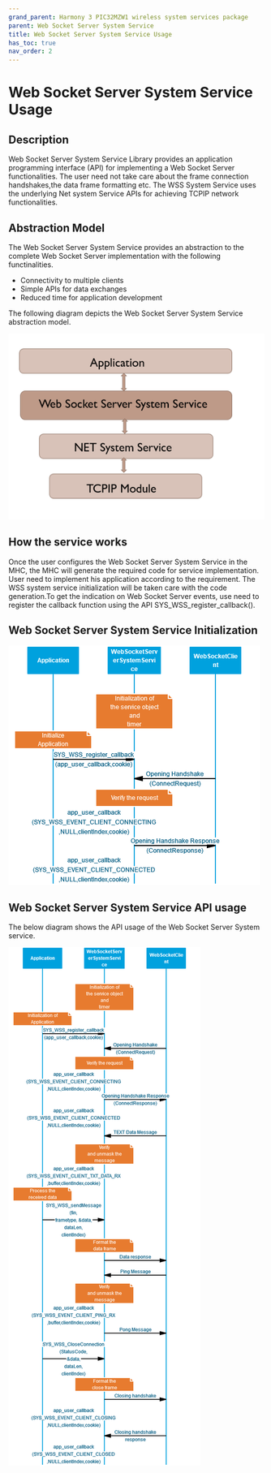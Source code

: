 ```yaml
---
grand_parent: Harmony 3 PIC32MZW1 wireless system services package
parent: Web Socket Server System Service
title: Web Socket Server System Service Usage
has_toc: true
nav_order: 2
---
```


# Web Socket Server System Service Usage
## Description
Web Socket Server System Service Library provides an application programming interface (API) for implementing a Web Socket Server functionalities. The user need not take care about the frame connection handshakes,the data frame formatting etc.   The WSS System Service uses the underlying Net system  Service APIs for achieving TCPIP network functionalities. 

## Abstraction Model
The Web Socket Server System Service provides an abstraction to the complete Web Socket Server implementation with the following functinalities.

- Connectivity to multiple clients
- Simple APIs for data exchanges
- Reduced time for application development

The following diagram depicts the Web Socket Server System Service abstraction model.

![](./images/AbstractionModel_WSS.png)

## How the service works

Once the user configures the Web Socket Server System Service in the MHC, the MHC will generate the required code for service implementation. User need to implement his application according to the requirement. The WSS system service initialization will be taken care with the code generation.To get the indication on Web Socket Server events, use need to register the callback function using the API SYS_WSS_register_callback().

## Web Socket Server System Service Initialization
 
 ![](./images/Initialization_WSS.png)


## Web Socket Server System Service API usage

The below diagram shows the API usage of the Web Socket Server System service.

 ![](./images/APIusage_WSS.png)
 








